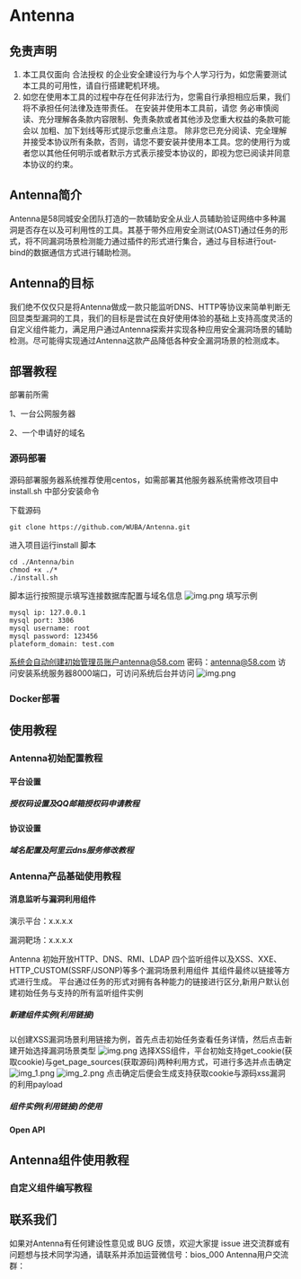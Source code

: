 # Antenna
## 免责声明
1. 本工具仅面向 合法授权 的企业安全建设行为与个人学习行为，如您需要测试本工具的可用性，请自行搭建靶机环境。
2. 如您在使用本工具的过程中存在任何非法行为，您需自行承担相应后果，我们将不承担任何法律及连带责任。
在安装并使用本工具前，请您 务必审慎阅读、充分理解各条款内容限制、免责条款或者其他涉及您重大权益的条款可能会以 加粗、加下划线等形式提示您重点注意。
除非您已充分阅读、完全理解并接受本协议所有条款，否则，请您不要安装并使用本工具。您的使用行为或者您以其他任何明示或者默示方式表示接受本协议的，即视为您已阅读并同意本协议的约束。
## Antenna简介
Antenna是58同城安全团队打造的一款辅助安全从业人员辅助验证网络中多种漏洞是否存在以及可利用性的工具。其基于带外应用安全测试(OAST)通过任务的形式，将不同漏洞场景检测能力通过插件的形式进行集合，通过与目标进行out-bind的数据通信方式进行辅助检测。
## Antenna的目标
我们绝不仅仅只是将Antenna做成一款只能监听DNS、HTTP等协议来简单判断无回显类型漏洞的工具，我们的目标是尝试在良好使用体验的基础上支持高度灵活的自定义组件能力，满足用户通过Antenna探索并实现各种应用安全漏洞场景的辅助检测。尽可能得实现通过Antenna这款产品降低各种安全漏洞场景的检测成本。
## 部署教程
部署前所需

1、一台公网服务器

2、一个申请好的域名
### 源码部署

源码部署服务器系统推荐使用centos，如需部署其他服务器系统需修改项目中install.sh 中部分安装命令

下载源码
```
git clone https://github.com/WUBA/Antenna.git
```
进入项目运行install 脚本
```
cd ./Antenna/bin 
chmod +x ./*
./install.sh
```
脚本运行按照提示填写连接数据库配置与域名信息
![img.png](imgs/img_plat.png)
填写示例
```angular2html
mysql ip: 127.0.0.1
mysql port: 3306
mysql username: root
mysql password: 123456
plateform_domain: test.com
```
系统会自动创建初始管理员账户antenna@58.com 密码：antenna@58.com
访问安装系统服务器8000端口，可访问系统后台并访问
![img.png](imgs/img_start.png)

### Docker部署

## 使用教程
### Antenna初始配置教程
#### 平台设置
##### 授权码设置及QQ邮箱授权码申请教程
#### 协议设置
##### 域名配置及阿里云dns服务修改教程



### Antenna产品基础使用教程
#### 消息监听与漏洞利用组件
演示平台：x.x.x.x

漏洞靶场：x.x.x.x

Antenna 初始开放HTTP、DNS、RMI、LDAP 四个监听组件以及XSS、XXE、HTTP_CUSTOM(SSRF/JSONP)等多个漏洞场景利用组件
其组件最终以链接等方式进行生成。
平台通过任务的形式对拥有各种能力的链接进行区分,新用户默认创建初始任务与支持的所有监听组件实例
##### 新建组件实例(利用链接)
以创建XSS漏洞场景利用链接为例，首先点击初始任务查看任务详情，然后点击新建开始选择漏洞场景类型
![img.png](img.png)
选择XSS组件，平台初始支持get_cookie(获取cookie)与get_page_sources(获取源码)两种利用方式，可进行多选并点击确定
![img_1.png](img_1.png)
![img_2.png](img_2.png)
点击确定后便会生成支持获取cookie与源码xss漏洞的利用payload
##### 组件实例(利用链接)的使用

#### Open API





## Antenna组件使用教程
### 自定义组件编写教程


## 联系我们
如果对Antenna有任何建设性意见或 BUG 反馈，欢迎大家提 issue
进交流群或有问题想与技术同学沟通，请联系并添加运营微信号：bios_000
Antenna用户交流群：
